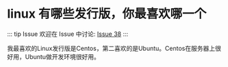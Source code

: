# linux 有哪些发行版，你最喜欢哪一个



::: tip Issue 
 欢迎在 Issue 中讨论: [Issue 38](https://github.com/shfshanyue/Daily-Question/issues/38) 
:::

我最喜欢的Linux发行版是Centos，第二喜欢的是Ubuntu。Centos在服务器上很好用，Ubuntu做开发环境很好用。